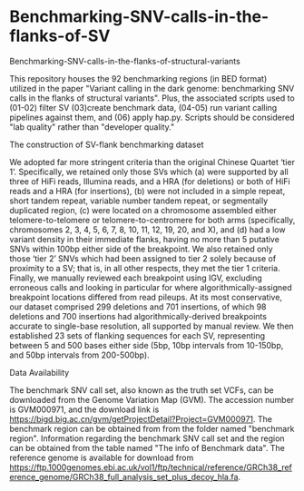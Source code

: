 # Benchmarking-SNV-calls-in-the-flanks-of-SV
Benchmarking-SNV-calls-in-the-flanks-of-structural-variants


This repository houses the 92 benchmarking regions (in BED format) utilized in the paper "Variant calling in the dark genome: benchmarking SNV calls in the flanks of structural variants". Plus, the associated scripts used to (01-02) filter SV (03)create benchmark data, (04-05) run variant calling pipelines against them, and (06) apply hap.py. Scripts should be considered "lab quality" rather than "developer quality." 

The construction of SV-flank benchmarking dataset 

We adopted far more stringent criteria than the original Chinese Quartet ‘tier 1’. Specifically, we retained only those SVs which (a) were supported by all three of HiFi reads, Illumina reads, and a HRA (for deletions) or both of HiFi reads and a HRA (for insertions), (b) were not included in a simple repeat, short tandem repeat, variable number tandem repeat, or segmentally duplicated region, (c) were located on a chromosome assembled either telomere-to-telomere or telomere-to-centromere for both arms (specifically, chromosomes 2, 3, 4, 5, 6, 7, 8, 10, 11, 12, 19, 20, and X), and (d) had a low variant density in their immediate flanks, having no more than 5 putative SNVs within 100bp either side of the breakpoint. We also retained only those ‘tier 2’ SNVs which had been assigned to tier 2 solely because of proximity to a SV; that is, in all other respects, they met the tier 1 criteria. Finally, we manually reviewed each breakpoint using IGV, excluding erroneous calls and looking in particular for where algorithmically-assigned breakpoint locations differed from read pileups. At its most conservative, our dataset comprised 299 deletions and 701 insertions, of which 98 deletions and 700 insertions had algorithmically-derived breakpoints accurate to single-base resolution, all supported by manual review. We then established 23 sets of flanking sequences for each SV, representing between 5 and 500 bases either side (5bp, 10bp intervals from 10-150bp, and 50bp intervals from 200-500bp). 

Data Availability

The benchmark SNV call set, also known as the truth set VCFs, can be downloaded from the Genome Variation Map (GVM). The accession number is GVM000971, and the download link is https://bigd.big.ac.cn/gvm/getProjectDetail?Project=GVM000971.
The benchmark region can be obtained from from the folder named "benchmark region". Information regarding the benchmark SNV call set and the region can be obtained from the table named "The info of Benchmark data".
The reference genome is available for download from https://ftp.1000genomes.ebi.ac.uk/vol1/ftp/technical/reference/GRCh38_reference_genome/GRCh38_full_analysis_set_plus_decoy_hla.fa.

